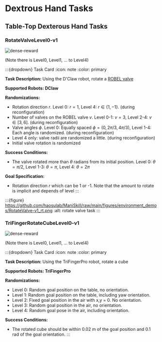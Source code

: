 # Dextrous Hand Tasks
[asset-badge]: https://img.shields.io/badge/download%20asset-yes-blue.svg
[reward-badge]: https://img.shields.io/badge/dense%20reward-yes-green.svg
## Table-Top Dexterous Hand Tasks

### RotateValveLevel0-v1
![dense-reward][reward-badge]

(Note there is Level0, Level1, ... to Level4)

:::{dropdown} Task Card
:icon: note
:color: primary

**Task Description:**
Using the D'Claw robot, rotate a [ROBEL valve](https://sites.google.com/view/roboticsbenchmarks/platforms/dclaw)

**Supported Robots: DClaw**

**Randomizations:**
- Rotation direction $r$. Level 0: $r=1$, Level 4: $r \in \{1, -1\}$. (during reconfiguration)
- Number of valves on the ROBEL valve $v$. Level 0-1: $v=3$, Level 2-4: $v \in [3, 6]$. (during reconfiguration)
- Valve angles $\phi$. Level 0: Equally spaced $\phi = (0, 2\pi/3, 4\pi/3)$, Level 1-4: Each angle is randomized. (during reconfiguration)
- Level 4 only: valve radii are randomized a little. (during reconfiguration)
- Initial valve rotation is randomized

**Success Conditions:**
- The valve rotated more than $\theta$ radians from its initial position. Level 0: $\theta = \pi/2$, Level 1-3: $\theta = \pi$, Level 4: $\theta=2\pi$

**Goal Specification:**
- Rotation direction $r$ which can be 1 or -1. Note that the amount to rotate is implicit and depends of level
:::

:::{figure} https://github.com/haosulab/ManiSkill/raw/main/figures/environment_demos/RotateValve-v1_rt.png
:alt: rotate valve task
:::


### TriFingerRotateCubeLevel0-v1
![dense-reward][reward-badge]

(Note there is Level0, Level1, ... to Level4)

:::{dropdown} Task Card
:icon: note
:color: primary

**Task Description:**
Using the TriFingerPro robot, rotate a cube

**Supported Robots: TriFingerPro**

**Randomizations:**
- Level 0: Random goal position on the table, no orientation.
- Level 1:  Random goal position on the table, including yaw orientation.
- Level 2: Fixed goal position in the air with x,y = 0.  No orientation.
- Level 3: Random goal position in the air, no orientation.
- Level 4: Random goal pose in the air, including orientation.

**Success Conditions:**
- The rotated cube should be within 0.02 m of the goal position and 0.1 rad of the goal orientation.
:::